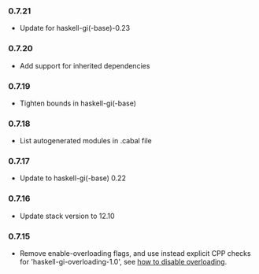 ### 0.7.21

+ Update for haskell-gi(-base)-0.23

### 0.7.20

+ Add support for inherited dependencies

### 0.7.19

+ Tighten bounds in haskell-gi(-base)

### 0.7.18

+ List autogenerated modules in .cabal file

### 0.7.17

+ Update to haskell-gi(-base) 0.22

### 0.7.16

+ Update stack version to 12.10

### 0.7.15

+ Remove enable-overloading flags, and use instead explicit CPP checks for 'haskell-gi-overloading-1.0', see [how to disable overloading](https://github.com/haskell-gi/haskell-gi/wiki/Overloading\#disabling-overloading).

